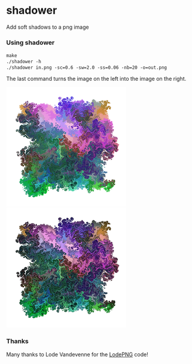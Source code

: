 # shadower
Add soft shadows to a png image

### Using shadower

    make
    ./shadower -h
    ./shadower in.png -sc=0.6 -sw=2.0 -ss=0.06 -nb=20 -o=out.png

The last command turns the image on the left into the image on the right.

<img src="media/in.png" width="320" height="320" /> <img src="media/out.png" width="320" height="320" />

### Thanks

Many thanks to Lode Vandevenne for the [LodePNG](http://lodev.org/lodepng/) code!
